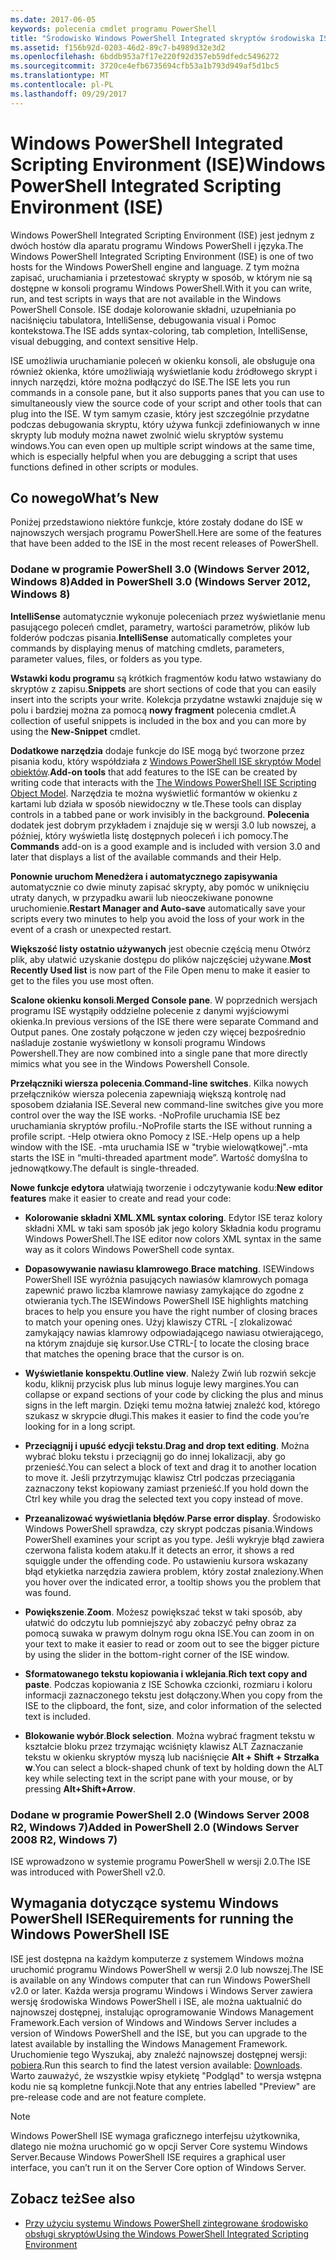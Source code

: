 ```yaml
---
ms.date: 2017-06-05
keywords: polecenia cmdlet programu PowerShell
title: "Środowisko Windows PowerShell Integrated skryptów środowiska ISE"
ms.assetid: f156b92d-0203-46d2-89c7-b4989d32e3d2
ms.openlocfilehash: 6bddb953a7f17e220f92d357eb59dfedc5496272
ms.sourcegitcommit: 3720ce4efb6735694cfb53a1b793d949af5d1bc5
ms.translationtype: MT
ms.contentlocale: pl-PL
ms.lasthandoff: 09/29/2017
---
```

# <a name="windows-powershell-integrated-scripting-environment-ise"></a><span data-ttu-id="d3ce0-103">Windows PowerShell Integrated Scripting Environment (ISE)</span><span class="sxs-lookup"><span data-stu-id="d3ce0-103">Windows PowerShell Integrated Scripting Environment (ISE)</span></span>
<span data-ttu-id="d3ce0-104">Windows PowerShell Integrated Scripting Environment (ISE) jest jednym z dwóch hostów dla aparatu programu Windows PowerShell i języka.</span><span class="sxs-lookup"><span data-stu-id="d3ce0-104">The Windows PowerShell Integrated Scripting Environment (ISE) is one of two hosts for the Windows PowerShell engine and language.</span></span> <span data-ttu-id="d3ce0-105">Z tym można zapisać, uruchamiania i przetestować skrypty w sposób, w którym nie są dostępne w konsoli programu Windows PowerShell.</span><span class="sxs-lookup"><span data-stu-id="d3ce0-105">With it you can write, run, and test scripts in ways that are not available in the Windows PowerShell Console.</span></span> <span data-ttu-id="d3ce0-106">ISE dodaje kolorowanie składni, uzupełniania po naciśnięciu tabulatora, IntelliSense, debugowania visual i Pomoc kontekstowa.</span><span class="sxs-lookup"><span data-stu-id="d3ce0-106">The ISE adds syntax-coloring, tab completion, IntelliSense, visual debugging, and context sensitive Help.</span></span>

<span data-ttu-id="d3ce0-107">ISE umożliwia uruchamianie poleceń w okienku konsoli, ale obsługuje ona również okienka, które umożliwiają wyświetlanie kodu źródłowego skrypt i innych narzędzi, które można podłączyć do ISE.</span><span class="sxs-lookup"><span data-stu-id="d3ce0-107">The ISE lets you run commands in a console pane, but it also supports panes that you can use to simultaneously view the source code of your script and other tools that can plug into the ISE.</span></span> <span data-ttu-id="d3ce0-108">W tym samym czasie, który jest szczególnie przydatne podczas debugowania skryptu, który używa funkcji zdefiniowanych w inne skrypty lub moduły można nawet zwolnić wielu skryptów systemu windows.</span><span class="sxs-lookup"><span data-stu-id="d3ce0-108">You can even open up multiple script windows at the same time, which is especially helpful when you are debugging a script that uses functions defined in other scripts or modules.</span></span>

## <a name="whats-new"></a><span data-ttu-id="d3ce0-109">Co nowego</span><span class="sxs-lookup"><span data-stu-id="d3ce0-109">What’s New</span></span>
<span data-ttu-id="d3ce0-110">Poniżej przedstawiono niektóre funkcje, które zostały dodane do ISE w najnowszych wersjach programu PowerShell.</span><span class="sxs-lookup"><span data-stu-id="d3ce0-110">Here are some of the features that have been added to the ISE in the most recent releases of PowerShell.</span></span>

### <a name="added-in-powershell-30-windows-server-2012-windows-8"></a><span data-ttu-id="d3ce0-111">Dodane w programie PowerShell 3.0 (Windows Server 2012, Windows 8)</span><span class="sxs-lookup"><span data-stu-id="d3ce0-111">Added in PowerShell 3.0 (Windows Server 2012, Windows 8)</span></span>
<span data-ttu-id="d3ce0-112">**IntelliSense** automatycznie wykonuje poleceniach przez wyświetlanie menu pasującego poleceń cmdlet, parametry, wartości parametrów, plików lub folderów podczas pisania.</span><span class="sxs-lookup"><span data-stu-id="d3ce0-112">**IntelliSense** automatically completes your commands by displaying menus of matching cmdlets, parameters, parameter values, files, or folders as you type.</span></span>

<span data-ttu-id="d3ce0-113">**Wstawki kodu programu** są krótkich fragmentów kodu łatwo wstawiany do skryptów z zapisu.</span><span class="sxs-lookup"><span data-stu-id="d3ce0-113">**Snippets** are short sections of code that you can easily insert into the scripts your write.</span></span> <span data-ttu-id="d3ce0-114">Kolekcja przydatne wstawki znajduje się w polu i bardziej można za pomocą **nowy fragment** polecenia cmdlet.</span><span class="sxs-lookup"><span data-stu-id="d3ce0-114">A collection of useful snippets is included in the box and you can more by using the **New-Snippet** cmdlet.</span></span>

<span data-ttu-id="d3ce0-115">**Dodatkowe narzędzia** dodaje funkcje do ISE mogą być tworzone przez pisania kodu, który współdziała z [Windows PowerShell ISE skryptów Model obiektów](../../core-powershell/ise/The-Windows-PowerShell-ISE-Scripting-Object-Model.md).</span><span class="sxs-lookup"><span data-stu-id="d3ce0-115">**Add-on tools** that add features to the ISE can be created by writing code that interacts with the [The Windows PowerShell ISE Scripting Object Model](../../core-powershell/ise/The-Windows-PowerShell-ISE-Scripting-Object-Model.md).</span></span> <span data-ttu-id="d3ce0-116">Narzędzia te można wyświetlić formantów w okienku z kartami lub działa w sposób niewidoczny w tle.</span><span class="sxs-lookup"><span data-stu-id="d3ce0-116">These tools can display controls in a tabbed pane or work invisibly in the background.</span></span> <span data-ttu-id="d3ce0-117">**Polecenia** dodatek jest dobrym przykładem i znajduje się w wersji 3.0 lub nowszej, a później, który wyświetla listę dostępnych poleceń i ich pomocy.</span><span class="sxs-lookup"><span data-stu-id="d3ce0-117">The **Commands** add-on is a good example and is included with version 3.0 and later that displays a list of the available commands and their Help.</span></span>

<span data-ttu-id="d3ce0-118">**Ponownie uruchom Menedżera i automatycznego zapisywania** automatycznie co dwie minuty zapisać skrypty, aby pomóc w uniknięciu utraty danych, w przypadku awarii lub nieoczekiwane ponowne uruchomienie.</span><span class="sxs-lookup"><span data-stu-id="d3ce0-118">**Restart Manager and Auto-save** automatically save your scripts every two minutes to help you avoid the loss of your work in the event of a crash or unexpected restart.</span></span>

<span data-ttu-id="d3ce0-119">**Większość listy ostatnio używanych** jest obecnie częścią menu Otwórz plik, aby ułatwić uzyskanie dostępu do plików najczęściej używane.</span><span class="sxs-lookup"><span data-stu-id="d3ce0-119">**Most Recently Used list** is now part of the File Open menu to make it easier to get to the files you use most often.</span></span>

<span data-ttu-id="d3ce0-120">**Scalone okienku konsoli**.</span><span class="sxs-lookup"><span data-stu-id="d3ce0-120">**Merged Console pane**.</span></span> <span data-ttu-id="d3ce0-121">W poprzednich wersjach programu ISE wystąpiły oddzielne polecenie z danymi wyjściowymi okienka.</span><span class="sxs-lookup"><span data-stu-id="d3ce0-121">In previous versions of the ISE there were separate Command and Output panes.</span></span> <span data-ttu-id="d3ce0-122">One zostały połączone w jeden czy więcej bezpośrednio naśladuje zostanie wyświetlony w konsoli programu Windows Powershell.</span><span class="sxs-lookup"><span data-stu-id="d3ce0-122">They are now combined into a single pane that more directly mimics what you see in the Windows Powershell Console.</span></span>

<span data-ttu-id="d3ce0-123">**Przełączniki wiersza polecenia**.</span><span class="sxs-lookup"><span data-stu-id="d3ce0-123">**Command-line switches**.</span></span> <span data-ttu-id="d3ce0-124">Kilka nowych przełączników wiersza polecenia zapewniają większą kontrolę nad sposobem działania ISE.</span><span class="sxs-lookup"><span data-stu-id="d3ce0-124">Several new command-line switches give you more control over the way the ISE works.</span></span> <span data-ttu-id="d3ce0-125">-NoProfile uruchamia ISE bez uruchamiania skryptów profilu.</span><span class="sxs-lookup"><span data-stu-id="d3ce0-125">-NoProfile starts the ISE without running a profile script.</span></span> <span data-ttu-id="d3ce0-126">-Help otwiera okno Pomocy z ISE.</span><span class="sxs-lookup"><span data-stu-id="d3ce0-126">-Help opens up a help window with the ISE.</span></span> <span data-ttu-id="d3ce0-127">-mta uruchamia ISE w "trybie wielowątkowej".</span><span class="sxs-lookup"><span data-stu-id="d3ce0-127">-mta starts the ISE in “multi-threaded apartment mode”.</span></span> <span data-ttu-id="d3ce0-128">Wartość domyślna to jednowątkowy.</span><span class="sxs-lookup"><span data-stu-id="d3ce0-128">The default is single-threaded.</span></span>

<span data-ttu-id="d3ce0-129">**Nowe funkcje edytora** ułatwiają tworzenie i odczytywanie kodu:</span><span class="sxs-lookup"><span data-stu-id="d3ce0-129">**New editor features** make it easier to create and read your code:</span></span>

- <span data-ttu-id="d3ce0-130">**Kolorowanie składni XML**.</span><span class="sxs-lookup"><span data-stu-id="d3ce0-130">**XML syntax coloring**.</span></span> <span data-ttu-id="d3ce0-131">Edytor ISE teraz kolory składni XML w taki sam sposób jak jego kolory Składnia kodu programu Windows PowerShell.</span><span class="sxs-lookup"><span data-stu-id="d3ce0-131">The ISE editor now colors XML syntax in the same way as it colors Windows PowerShell code syntax.</span></span>

- <span data-ttu-id="d3ce0-132">**Dopasowywanie nawiasu klamrowego**.</span><span class="sxs-lookup"><span data-stu-id="d3ce0-132">**Brace matching**.</span></span> <span data-ttu-id="d3ce0-133">ISEWindows PowerShell ISE wyróżnia pasujących nawiasów klamrowych pomaga zapewnić prawo liczba klamrowe nawiasy zamykające do zgodne z otwierania tych.</span><span class="sxs-lookup"><span data-stu-id="d3ce0-133">The ISEWindows PowerShell ISE highlights matching braces to help you ensure you have the right number of closing braces to match your opening ones.</span></span> <span data-ttu-id="d3ce0-134">Użyj klawiszy CTRL -\[ zlokalizować zamykający nawias klamrowy odpowiadającego nawiasu otwierającego, na którym znajduje się kursor.</span><span class="sxs-lookup"><span data-stu-id="d3ce0-134">Use CTRL-\[ to locate the closing brace that matches the opening brace that the cursor is on.</span></span>

- <span data-ttu-id="d3ce0-135">**Wyświetlanie konspektu**.</span><span class="sxs-lookup"><span data-stu-id="d3ce0-135">**Outline view**.</span></span> <span data-ttu-id="d3ce0-136">Należy Zwiń lub rozwiń sekcje kodu, kliknij przycisk plus lub minus loguje lewy margines.</span><span class="sxs-lookup"><span data-stu-id="d3ce0-136">You can collapse or expand sections of your code by clicking the plus and minus signs in the left margin.</span></span> <span data-ttu-id="d3ce0-137">Dzięki temu można łatwiej znaleźć kod, którego szukasz w skrypcie długi.</span><span class="sxs-lookup"><span data-stu-id="d3ce0-137">This makes it easier to find the code you’re looking for in a long script.</span></span>

- <span data-ttu-id="d3ce0-138">**Przeciągnij i upuść edycji tekstu**.</span><span class="sxs-lookup"><span data-stu-id="d3ce0-138">**Drag and drop text editing**.</span></span> <span data-ttu-id="d3ce0-139">Można wybrać bloku tekstu i przeciągnij go do innej lokalizacji, aby go przenieść.</span><span class="sxs-lookup"><span data-stu-id="d3ce0-139">You can select a block of text and drag it to another location to move it.</span></span> <span data-ttu-id="d3ce0-140">Jeśli przytrzymując klawisz Ctrl podczas przeciągania zaznaczony tekst kopiowany zamiast przenieść.</span><span class="sxs-lookup"><span data-stu-id="d3ce0-140">If you hold down the Ctrl key while you drag the selected text you copy instead of move.</span></span>

- <span data-ttu-id="d3ce0-141">**Przeanalizować wyświetlania błędów**.</span><span class="sxs-lookup"><span data-stu-id="d3ce0-141">**Parse error display**.</span></span> <span data-ttu-id="d3ce0-142">Środowisko Windows PowerShell sprawdza, czy skrypt podczas pisania.</span><span class="sxs-lookup"><span data-stu-id="d3ce0-142">Windows PowerShell examines your script as you type.</span></span> <span data-ttu-id="d3ce0-143">Jeśli wykryje błąd zawiera czerwona falista kodem ataku.</span><span class="sxs-lookup"><span data-stu-id="d3ce0-143">If it detects an error, it shows a red squiggle under the offending code.</span></span> <span data-ttu-id="d3ce0-144">Po ustawieniu kursora wskazany błąd etykietka narzędzia zawiera problem, który został znaleziony.</span><span class="sxs-lookup"><span data-stu-id="d3ce0-144">When you hover over the indicated error, a tooltip shows you the problem that was found.</span></span>

- <span data-ttu-id="d3ce0-145">**Powiększenie**.</span><span class="sxs-lookup"><span data-stu-id="d3ce0-145">**Zoom**.</span></span> <span data-ttu-id="d3ce0-146">Możesz powiększać tekst w taki sposób, aby ułatwić do odczytu lub pomniejszyć aby zobaczyć pełny obraz za pomocą suwaka w prawym dolnym rogu okna ISE.</span><span class="sxs-lookup"><span data-stu-id="d3ce0-146">You can zoom in on your text to make it easier to read or zoom out to see the bigger picture by using the slider in the bottom-right corner of the ISE window.</span></span>

- <span data-ttu-id="d3ce0-147">**Sformatowanego tekstu kopiowania i wklejania**.</span><span class="sxs-lookup"><span data-stu-id="d3ce0-147">**Rich text copy and paste**.</span></span> <span data-ttu-id="d3ce0-148">Podczas kopiowania z ISE Schowka czcionki, rozmiaru i koloru informacji zaznaczonego tekstu jest dołączony.</span><span class="sxs-lookup"><span data-stu-id="d3ce0-148">When you copy from the ISE to the clipboard, the font, size, and color information of the selected text is included.</span></span>

- <span data-ttu-id="d3ce0-149">**Blokowanie wybór**.</span><span class="sxs-lookup"><span data-stu-id="d3ce0-149">**Block selection**.</span></span> <span data-ttu-id="d3ce0-150">Można wybrać fragment tekstu w kształcie bloku przez trzymając wciśnięty klawisz ALT Zaznaczanie tekstu w okienku skryptów myszą lub naciśnięcie **Alt + Shift + Strzałka w**.</span><span class="sxs-lookup"><span data-stu-id="d3ce0-150">You can select a block-shaped chunk of text by holding down the ALT key while selecting text in the script pane with your mouse, or by pressing **Alt+Shift+Arrow**.</span></span>

### <a name="added-in-powershell-20-windows-server-2008-r2-windows-7"></a><span data-ttu-id="d3ce0-151">Dodane w programie PowerShell 2.0 (Windows Server 2008 R2, Windows 7)</span><span class="sxs-lookup"><span data-stu-id="d3ce0-151">Added in PowerShell 2.0 (Windows Server 2008 R2, Windows 7)</span></span>
<span data-ttu-id="d3ce0-152">ISE wprowadzono w systemie programu PowerShell w wersji 2.0.</span><span class="sxs-lookup"><span data-stu-id="d3ce0-152">The ISE was introduced with PowerShell v2.0.</span></span>

## <a name="requirements-for-running-the-windows-powershell-ise"></a><span data-ttu-id="d3ce0-153">Wymagania dotyczące systemu Windows PowerShell ISE</span><span class="sxs-lookup"><span data-stu-id="d3ce0-153">Requirements for running the Windows PowerShell ISE</span></span>
<span data-ttu-id="d3ce0-154">ISE jest dostępna na każdym komputerze z systemem Windows można uruchomić programu Windows PowerShell w wersji 2.0 lub nowszej.</span><span class="sxs-lookup"><span data-stu-id="d3ce0-154">The ISE is available on any Windows computer that can run Windows PowerShell v2.0 or later.</span></span>
<span data-ttu-id="d3ce0-155">Każda wersja programu Windows i Windows Server zawiera wersję środowiska Windows PowerShell i ISE, ale można uaktualnić do najnowszej dostępnej, instalując oprogramowanie Windows Management Framework.</span><span class="sxs-lookup"><span data-stu-id="d3ce0-155">Each version of Windows and Windows Server includes a version of Windows PowerShell and the ISE, but you can upgrade to the latest available by installing the Windows Management Framework.</span></span>
<span data-ttu-id="d3ce0-156">Uruchomienie tego Wyszukaj, aby znaleźć najnowszej dostępnej wersji: [pobiera](http://www.microsoft.com/en-us/search/DownloadResults.aspx?q=%22windows%20management%20framework%22%20PowerShell&sortby=Relevancy~Descending).</span><span class="sxs-lookup"><span data-stu-id="d3ce0-156">Run this search to find the latest version available: [Downloads](http://www.microsoft.com/en-us/search/DownloadResults.aspx?q=%22windows%20management%20framework%22%20PowerShell&sortby=Relevancy~Descending).</span></span>
<span data-ttu-id="d3ce0-157">Warto zauważyć, że wszystkie wpisy etykietę "Podgląd" to wersja wstępna kodu nie są kompletne funkcji.</span><span class="sxs-lookup"><span data-stu-id="d3ce0-157">Note that any entries labelled "Preview" are pre-release code and are not feature complete.</span></span>

> [!NOTE]
> <span data-ttu-id="d3ce0-158">Windows PowerShell ISE wymaga graficznego interfejsu użytkownika, dlatego nie można uruchomić go w opcji Server Core systemu Windows Server.</span><span class="sxs-lookup"><span data-stu-id="d3ce0-158">Because Windows PowerShell ISE requires a graphical user interface, you can’t run it on the Server Core option of Windows Server.</span></span>

## <a name="see-also"></a><span data-ttu-id="d3ce0-159">Zobacz też</span><span class="sxs-lookup"><span data-stu-id="d3ce0-159">See also</span></span>
- [<span data-ttu-id="d3ce0-160">Przy użyciu systemu Windows PowerShell zintegrowane środowisko obsługi skryptów</span><span class="sxs-lookup"><span data-stu-id="d3ce0-160">Using the Windows PowerShell Integrated Scripting Environment</span></span>](Using-the-Windows-PowerShell-ISE.md)

